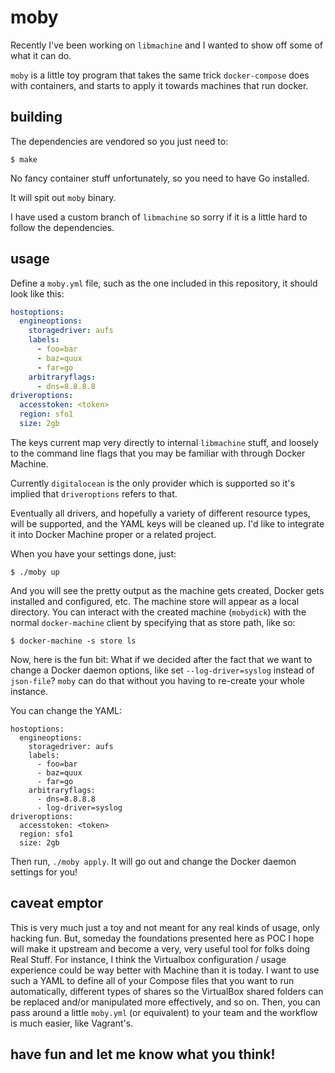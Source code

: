 # moby

Recently I've been working on `libmachine` and I wanted to show off some of what
it can do.

`moby` is a little toy program that takes the same trick `docker-compose` does
with containers, and starts to apply it towards machines that run docker.

## building

The dependencies are vendored so you just need to:

```
$ make
```

No fancy container stuff unfortunately, so you need to have Go installed.

It will spit out `moby` binary.

I have used a custom branch of `libmachine` so sorry if it is a little hard to
follow the dependencies.

## usage

Define a `moby.yml` file, such as the one included in this repository, it should
look like this:

```yaml
hostoptions:
  engineoptions:
    storagedriver: aufs
    labels:
      - foo=bar
      - baz=quux
      - far=go
    arbitraryflags:
      - dns=8.8.8.8
driveroptions:
  accesstoken: <token>
  region: sfo1
  size: 2gb
```

The keys current map very directly to internal `libmachine` stuff, and loosely
to the command line flags that you may be familiar with through Docker Machine.

Currently `digitalocean` is the only provider which is supported so it's implied
that `driveroptions` refers to that.

Eventually all drivers, and hopefully a variety of different resource types,
will be supported, and the YAML keys will be cleaned up.  I'd like to integrate
it into Docker Machine proper or a related project.

When you have your settings done, just:

```
$ ./moby up
```

And you will see the pretty output as the machine gets created, Docker gets
installed and configured, etc.  The machine store will appear as a local
directory.  You can interact with the created machine (`mobydick`) with the
normal `docker-machine` client by specifying that as store path, like so:

```console
$ docker-machine -s store ls
```

Now, here is the fun bit:  What if we decided after the fact that we want to
change a Docker daemon options, like set `--log-driver=syslog` instead of
`json-file`?  `moby` can do that without you having to re-create your whole
instance.

You can change the YAML:

```
hostoptions:
  engineoptions:
    storagedriver: aufs
    labels:
      - foo=bar
      - baz=quux
      - far=go
    arbitraryflags:
      - dns=8.8.8.8
      - log-driver=syslog
driveroptions:
  accesstoken: <token>
  region: sfo1
  size: 2gb
```

Then run, `./moby apply`.  It will go out and change the Docker daemon settings
for you!

## caveat emptor

This is very much just a toy and not meant for any real kinds of usage, only
hacking fun.  But, someday the foundations presented here as POC I hope will
make it upstream and become a very, very useful tool for folks doing Real Stuff.
For instance, I think the Virtualbox configuration / usage experience could be
way better with Machine than it is today.  I want to use such a YAML to define
all of your Compose files that you want to run automatically, different types of
shares so the VirtualBox shared folders can be replaced and/or manipulated more
effectively, and so on.  Then, you can pass around a little `moby.yml` (or
equivalent) to your team and the workflow is much easier, like Vagrant's.

## have fun and let me know what you think!

